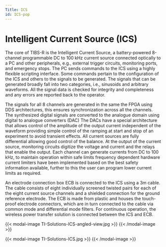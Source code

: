 ```yaml
---
Title: ICS
id: ICS-pop
---
```

# Intelligent Current Source (ICS)

The core of TIBS-R is the Intelligent Current Source, a battery-powered 8-channel programmable DC to 100 kHz current source connected optically to a PC and other peripherals, e.g., external trigger circuits, monitoring ports, and emergency stops. 
The PC sends commands to the ICS using a highly flexible scripting interface. Some commands pertain to the configuration of the ICS and others to the signals to be generated. The signals that can be generated broadly fall into two categories, i.e., sinusoids and arbitrary waveforms. All the signal data is checked for integrity and completeness and any errors are reported back to the operator.  

The signals for all 8 channels are generated in the same the FPGA using DDS architectures, this ensures synchronization across all the channels. The synthesized digital signals are converted to the analogue domain using digital to analogue converters (DAC) The DACs have a special architecture that allows control of the amplitude of the output current independent of the waveform providing simple control of the ramping at start and stop of an experiment to avoid transient effects. All current sources are fully differential allowing good control of the balance. At the output of the current source, monitoring circuits digitize the voltage and current and the relays that enable the output. Each channel can generate currents from DC to 100 kHz, to maintain operation within safe limits frequency dependent hardware current limiters have been implemented based on the best safety information available, further to this the user can program lower current limits as required.

An electrode connection box ECB is connected to the ICS using a 3m cable. The cable consists of eight individually screened twisted pairs for each of the eight current source channels and a shielded connection for the ground reference electrode. The ECB is made from plastic and houses the touch-proof electrode connectors, which are in turn connected to the cable via common mode and differential mode filters.
For continuous operation, the wireless power transfer solution is connected between the ICS and ECB.

{{< modal-image TI-Solutions-ICS-angled-view.jpg >}}
{{< /modal-image >}}

{{< modal-image TI-Solutions-ICS.jpg >}}
{{< /modal-image >}}
